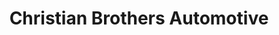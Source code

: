 ---
title: "Christian Brothers Automotive"
url: /roanoke/christian-brothers-automotive/
shop: car repair
---